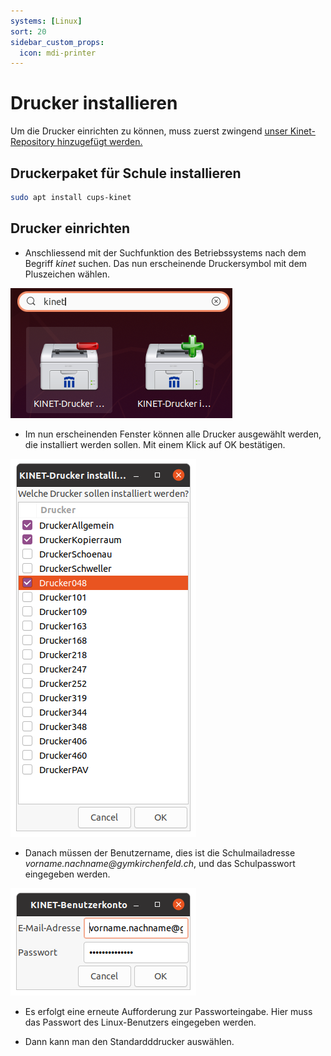 ```yaml
---
systems: [Linux]
sort: 20
sidebar_custom_props:
  icon: mdi-printer
---
```


# Drucker installieren

Um die Drucker einrichten zu können, muss zuerst zwingend [unser Kinet-Repository hinzugefügt werden.](../repo/)

## Druckerpaket für Schule installieren

``` bash
sudo apt install cups-kinet
```

## Drucker einrichten

* Anschliessend mit der Suchfunktion des Betriebssystems nach dem Begriff _kinet_ suchen. Das nun erscheinende Druckersymbol mit dem Pluszeichen wählen.

![](./images/linux-drucker001.png)

* Im nun erscheinenden Fenster können alle Drucker ausgewählt werden, die installiert werden sollen. Mit einem Klick auf OK bestätigen.

![](./images/linux-drucker002.png)

* Danach müssen der Benutzername, dies ist die Schulmailadresse _vorname.nachname@gymkirchenfeld.ch_, und das Schulpasswort eingegeben werden. 

![](./images/linux-drucker003.png)

* Es erfolgt eine erneute Aufforderung zur Passworteingabe. Hier muss das Passwort des Linux-Benutzers eingegeben werden. 

* Dann kann man den Standardddrucker auswählen.
